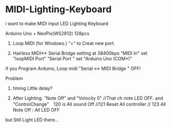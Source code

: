 # MIDI-Lighting-Keyboard

i want to make MIDI input LED Lighting Keyboard


Arduino Uno + NeoPix(WS2812) 128pcs


1. Loop MIDI (for Windows.)
 "+" to Creat new port.

2. Hairless MIDI<-> Serial Bridge
 setting at 38400bps
 "MIDI In"  set "loopMIDI Port" 
 "Serial Port " set "Arduino Uno (COM*)"

if you Program Arduino, Loop midi "Serial <-> MIDI Bridge " OFF!


Problem 
1. timing Little delay?

2. After  Lighting.
"Note Off" and "Volocity 0"  //That ch note LED OFF.
and "ControlChange"　120 is All sound Off //121 Reset All controller // 123 All Note Off  : All LED OFF

but Still Light LED there...
